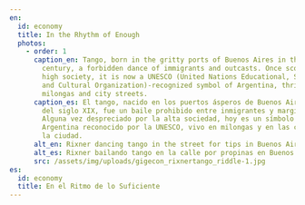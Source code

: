```yaml
---
en:
  id: economy
  title: In the Rhythm of Enough
  photos:
    - order: 1
      caption_en: Tango, born in the gritty ports of Buenos Aires in the late 19th
        century, a forbidden dance of immigrants and outcasts. Once scorned by
        high society, it is now a UNESCO (United Nations Educational, Scientific
        and Cultural Organization)-recognized symbol of Argentina, thriving in
        milongas and city streets.
      caption_es: El tango, nacido en los puertos ásperos de Buenos Aires a finales
        del siglo XIX, fue un baile prohibido entre inmigrantes y marginados.
        Alguna vez despreciado por la alta sociedad, hoy es un símbolo de
        Argentina reconocido por la UNESCO, vivo en milongas y en las calles de
        la ciudad.
      alt_en: Rixner dancing tango in the street for tips in Buenos Aires.
      alt_es: Rixner bailando tango en la calle por propinas en Buenos Aires.
      src: /assets/img/uploads/gigecon_rixnertango_riddle-1.jpg
es:
  id: economy
  title: En el Ritmo de lo Suficiente
---
```

